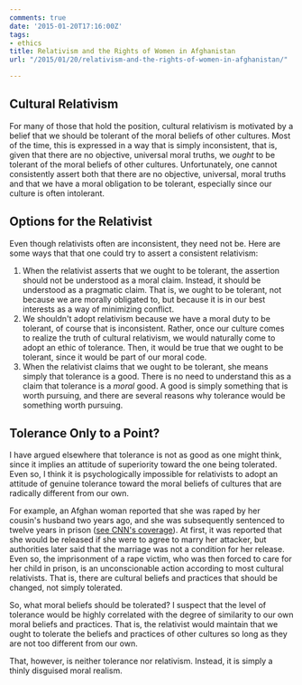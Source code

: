 ```yaml
---
comments: true
date: '2015-01-20T17:16:00Z'
tags:
- ethics
title: Relativism and the Rights of Women in Afghanistan
url: "/2015/01/20/relativism-and-the-rights-of-women-in-afghanistan/"

---
```

## Cultural Relativism

For many of those that hold the position, cultural relativism is motivated by a belief that we should be tolerant of the moral beliefs of other cultures. Most of the time, this is expressed in a way that is simply inconsistent, that is, given that there are no objective, universal moral truths, we *ought* to be tolerant of the moral beliefs of other cultures. Unfortunately, one cannot consistently assert both that there are no objective, universal, moral truths and that we have a moral obligation to be tolerant, especially since our culture is often intolerant.

## Options for the Relativist

Even though relativists often are inconsistent, they need not be. Here are some ways that that one could try to assert a consistent relativism:

1. When the relativist asserts that we ought to be tolerant, the assertion should not be understood as a moral claim. Instead, it should be understood as a pragmatic claim. That is, we ought to be tolerant, not because we are morally obligated to, but because it is in our best interests as a way of minimizing conflict.
2. We shouldn't adopt relativism because we have a moral duty to be tolerant, of course that is inconsistent. Rather, once our culture comes to realize the truth of cultural relativism, we would naturally come to adopt an ethic of tolerance. Then, it would be true that we ought to be tolerant, since it would be part of our moral code.
3. When the relativist claims that we ought to be tolerant, she means simply that tolerance is a good. There is no need to understand this as a claim that tolerance is a *moral* good. A good is simply something that is worth pursuing, and there are several reasons why tolerance would be something worth pursuing.

## Tolerance Only to a Point?

I have argued elsewhere that tolerance is not as good as one might think, since it implies an attitude of superiority toward the one being tolerated. Even so, I think it is psychologically impossible for relativists to adopt an attitude of genuine tolerance toward the moral beliefs of cultures that are radically different from our own.

For example, an Afghan woman reported that she was raped by her cousin's husband two years ago, and she was subsequently sentenced to twelve years in prison ([see CNN's coverage](http://www.cnn.com/2011/12/01/world/asia/afghanistan-rape-victim/index.html)). At first, it was reported that she would be released if she were to agree to marry her attacker, but authorities later said that the marriage was not a condition for her release. Even so, the imprisonment of a rape victim, who was then forced to care for her child in prison, is an unconscionable action according to most cultural relativists. That is, there are cultural beliefs and practices that should be changed, not simply tolerated.

So, what moral beliefs should be tolerated? I suspect that the level of tolerance would be highly correlated with the degree of similarity to our own moral beliefs and practices. That is, the relativist would maintain that we ought to tolerate the beliefs and practices of other cultures so long as they are not too different from our own.

That, however, is neither tolerance nor relativism. Instead, it is simply a thinly disguised moral realism.
